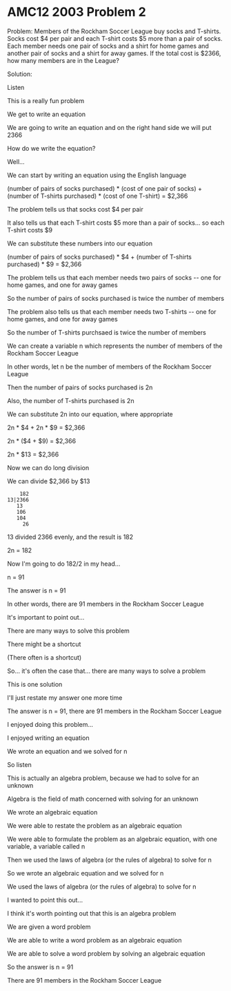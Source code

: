 # AMC12 2003 Problem 2

Problem: Members of the Rockham Soccer League buy socks and T-shirts. Socks cost $4 per pair and each T-shirt costs $5 more than a pair of socks. Each member needs one pair of socks and a shirt for home games and another pair of socks and a shirt for away games. If the total cost is $2366, how many members are in the League?

Solution:

Listen

This is a really fun problem

We get to write an equation

We are going to write an equation and on the right hand side we will put 2366

How do we write the equation?

Well...

We can start by writing an equation using the English language

(number of pairs of socks purchased) * (cost of one pair of socks) + (number of T-shirts purchased) * (cost of one T-shirt) = $2,366

The problem tells us that socks cost $4 per pair

It also tells us that each T-shirt costs $5 more than a pair of socks... so each T-shirt costs $9

We can substitute these numbers into our equation

(number of pairs of socks purchased) * $4 + (number of T-shirts purchased) * $9 = $2,366

The problem tells us that each member needs two pairs of socks -- one for home games, and one for away games

So the number of pairs of socks purchased is twice the number of members

The problem also tells us that each member needs two T-shirts -- one for home games, and one for away games

So the number of T-shirts purchsaed is twice the number of members

We can create a variable n which represents the number of members of the Rockham Soccer League

In other words, let n be the number of members of the Rockham Soccer League

Then the number of pairs of socks purchased is 2n

Also, the number of T-shirts purchased is 2n

We can substitute 2n into our equation, where appropriate

2n * $4 + 2n * $9 = $2,366

2n * ($4 + $9) = $2,366

2n * $13 = $2,366

Now we can do long division

We can divide $2,366 by $13

        182
    13|2366
       13
       106
       104
         26

13 divided 2366 evenly, and the result is 182

2n = 182

Now I'm going to do 182/2 in my head...

n = 91

The answer is n = 91

In other words, there are 91 members in the Rockham Soccer League

It's important to point out...

There are many ways to solve this problem

There might be a shortcut

(There often is a shortcut)

So... it's often the case that... there are many ways to solve a problem

This is one solution

I'll just restate my answer one more time

The answer is n = 91, there are 91 members in the Rockham Soccer League

I enjoyed doing this problem...

I enjoyed writing an equation

We wrote an equation and we solved for n

So listen

This is actually an algebra problem, because we had to solve for an unknown

Algebra is the field of math concerned with solving for an unknown

We wrote an algebraic equation

We were able to restate the problem as an algebraic equation

We were able to formulate the problem as an algebraic equation, with one variable, a variable called n

Then we used the laws of algebra (or the rules of algebra) to solve for n

So we wrote an algebraic equation and we solved for n

We used the laws of algebra (or the rules of algebra) to solve for n

I wanted to point this out...

I think it's worth pointing out that this is an algebra problem

We are given a word problem

We are able to write a word problem as an algebraic equation

We are able to solve a word problem by solving an algebraic equation

So the answer is n = 91

There are 91 members in the Rockham Soccer League
